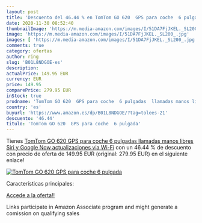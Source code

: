 ```yaml
---
layout: post
title: 'Descuento del 46.44 % en TomTom GO 620  GPS para coche  6 pulgada'
date: 2020-11-30 08:52:40
thumbnailImage: 'https://m.media-amazon.com/images/I/51DA7FjJKEL._SL200_.jpg'
image: 'https://m.media-amazon.com/images/I/51DA7FjJKEL._SL200_.jpg'
images: [ 'https://m.media-amazon.com/images/I/51DA7FjJKEL._SL200_.jpg' ]
comments: true
category: ofertas
author: ring
slug: 'B01L8NDGOE-es'
description:
actualPrice: 149.95 EUR
currency: EUR
price: 149.95
comparePrice: 279.95 EUR
inStock: true
prodname: 'TomTom GO 620  GPS para coche  6 pulgadas  llamadas manos libres  Siri y Google Now  actualizaciones via Wi-Fi'
country: 'es'
buyurl: 'https://www.amazon.es/dp/B01L8NDGOE/?tag=tolees-21'
descuento: '46.44'
titulo: 'TomTom GO 620  GPS para coche  6 pulgada'
---
```


Tienes [TomTom GO 620  GPS para coche  6 pulgadas  llamadas manos libres  Siri y Google Now  actualizaciones via Wi-Fi](https://www.amazon.es/dp/B01L8NDGOE/?tag=tolees-21) con un 46.44 % de descuento con precio de oferta de 149.95 EUR (original: 279.95 EUR) en el siguiente enlace!

[![TomTom GO 620  GPS para coche  6 pulgada](https://m.media-amazon.com/images/I/51DA7FjJKEL._SL200_.jpg)](https://www.amazon.es/dp/B01L8NDGOE/?tag=tolees-21)

Características principales:


[Accede a la oferta!!](https://www.amazon.es/dp/B01L8NDGOE/?tag=tolees-21)

Links participate in Amazon Associate program and might generate a comission on qualifying sales


